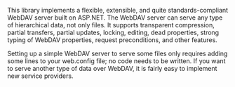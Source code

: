This library implements a flexible, extensible, and quite standards-compliant WebDAV server built on ASP.NET. The WebDAV server can serve any type of hierarchical data, not only files. It supports transparent compression, partial transfers, partial updates, locking, editing, dead properties, strong typing of WebDAV properties, request preconditions, and other features.

Setting up a simple WebDAV server to serve some files only requires adding some lines to your web.config file; no code needs to be written. If you want to serve another type of data over WebDAV, it is fairly easy to implement new service providers.